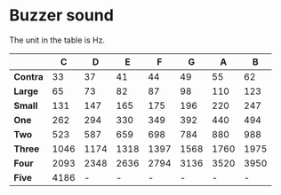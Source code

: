 # Buzzer sound

The unit in the table is Hz.

|   | C | D | E | F | G | A | B |
|-  | - | - | - | - | - | - | - |
|**Contra**| 33 | 37 | 41 | 44 | 49 | 55 | 62 |
|**Large**| 65 | 73 | 82 | 87 | 98 | 110 | 123 |
|**Small**| 131 | 147 | 165 | 175 | 196 | 220 | 247 |
|**One**| 262 | 294 | 330 | 349 | 392 | 440 | 494 |
|**Two**| 523 | 587 | 659 | 698 | 784 | 880 | 988 |
|**Three**| 1046 | 1174 | 1318 | 1397 | 1568 | 1760 | 1975 |
|**Four**| 2093 | 2348 | 2636 | 2794 | 3136 | 3520 | 3950 |
|**Five**| 4186 | - | - | - | - | - | - |
